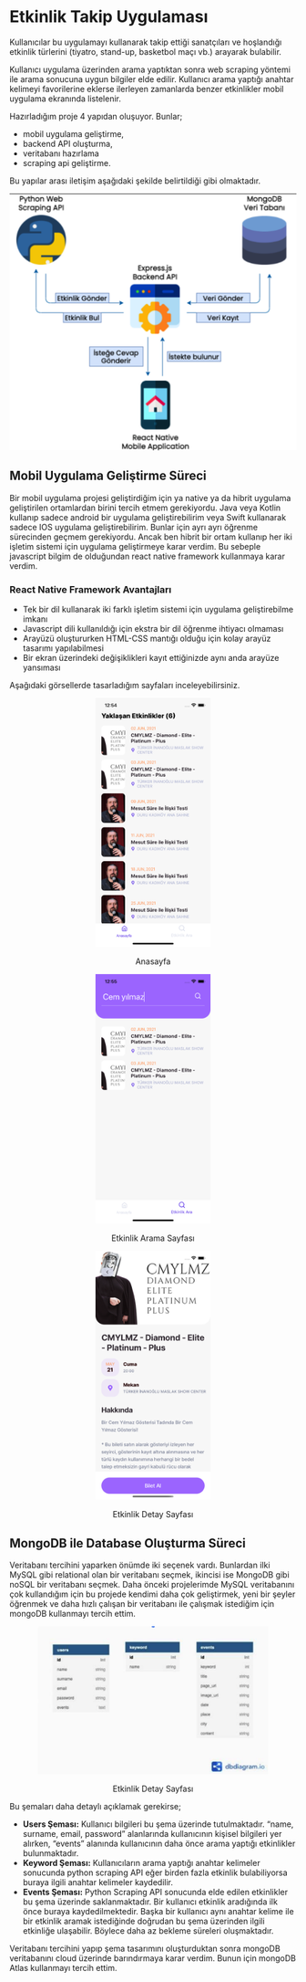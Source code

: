 # Etkinlik Takip Uygulaması

Kullanıcılar bu uygulamayı kullanarak takip ettiği sanatçıları ve hoşlandığı etkinlik türlerini (tiyatro, stand-up, basketbol maçı vb.) arayarak bulabilir.

Kullanıcı uygulama üzerinden arama yaptıktan sonra web scraping yöntemi ile arama sonucuna uygun bilgiler elde edilir. Kullanıcı arama yaptığı anahtar kelimeyi favorilerine eklerse ilerleyen zamanlarda benzer etkinlikler mobil uygulama ekranında listelenir.

Hazırladığım proje 4 yapıdan oluşuyor. Bunlar;

-   mobil uygulama geliştirme,
-   backend API oluşturma,
-   veritabanı hazırlama
-   scraping api geliştirme.

Bu yapılar arası iletişim aşağıdaki şekilde belirtildiği gibi olmaktadır.

![Software Architecture](readme-images/software-architecture.png)

## Mobil Uygulama Geliştirme Süreci

Bir mobil uygulama projesi geliştirdiğim için ya native ya da hibrit uygulama geliştirilen ortamlardan birini tercih etmem gerekiyordu. Java veya Kotlin kullanıp sadece android bir uygulama geliştirebilirim veya Swift kullanarak sadece IOS uygulama geliştirebilirim. Bunlar için ayrı ayrı öğrenme sürecinden geçmem gerekiyordu. Ancak ben hibrit bir ortam kullanıp her iki işletim sistemi için uygulama geliştirmeye karar verdim. Bu sebeple javascript bilgim de olduğundan react native framework kullanmaya karar verdim.

### React Native Framework Avantajları

-   Tek bir dil kullanarak iki farklı işletim sistemi için uygulama geliştirebilme imkanı
-   Javascript dili kullanıldığı için ekstra bir dil öğrenme ihtiyacı olmaması
-   Arayüzü oluştururken HTML-CSS mantığı olduğu için kolay arayüz tasarımı yapılabilmesi
-   Bir ekran üzerindeki değişiklikleri kayıt ettiğinizde aynı anda arayüze yansıması

Aşağıdaki görsellerde tasarladığım sayfaları inceleyebilirsiniz.

<div align="center" width="100%"> 
    <img width="40%" src="readme-images/home-page.png"> 
    <p>Anasayfa</p>
</div>

<div align="center" width="100%"> 
    <img width="40%" src="readme-images/search-page.png"> 
    <p>Etkinlik Arama Sayfası</p>
</div>

<div align="center" width="100%"> 
    <img width="40%" src="readme-images/event-detail-page.png"> 
    <p>Etkinlik Detay Sayfası</p>
</div>

## MongoDB ile Database Oluşturma Süreci

Veritabanı tercihini yaparken önümde iki seçenek vardı. Bunlardan ilki MySQL gibi relational olan bir veritabanı seçmek, ikincisi ise MongoDB gibi noSQL bir veritabanı seçmek. Daha önceki projelerimde MySQL veritabanını çok kullandığım için bu projede kendimi daha çok geliştirmek, yeni bir şeyler öğrenmek ve daha hızlı çalışan bir veritabanı ile çalışmak istediğim için mongoDB kullanmayı tercih ettim.

<div align="center" width="100%"> 
    <img width="80%" src="readme-images/database.png"> 
    <p>Etkinlik Detay Sayfası</p>
</div>

Bu şemaları daha detaylı açıklamak gerekirse;

-   **Users Şeması:** Kullanıcı bilgileri bu şema üzerinde tutulmaktadır. “name, surname, email, password” alanlarında kullanıcının kişisel bilgileri yer alırken, “events” alanında kullanıcının daha önce arama yaptığı etkinlikler bulunmaktadır.
-   **Keyword Şeması:** Kullanıcıların arama yaptığı anahtar kelimeler sonucunda python scraping API eğer birden fazla etkinlik bulabiliyorsa buraya ilgili anahtar kelimeler kaydedilir.
-   **Events Şeması:** Python Scraping API sonucunda elde edilen etkinlikler bu şema üzerinde saklanmaktadır. Bir kullanıcı etkinlik aradığında ilk önce buraya kaydedilmektedir. Başka bir kullanıcı aynı anahtar kelime ile bir etkinlik aramak istediğinde doğrudan bu şema üzerinden ilgili etkinliğe ulaşabilir. Böylece daha az bekleme süreleri oluşmaktadır.

Veritabanı tercihini yapıp şema tasarımını oluşturduktan sonra mongoDB veritabanını cloud üzerinde barındırmaya karar verdim. Bunun için mongoDB Atlas kullanmayı tercih ettim.

